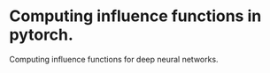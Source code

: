 # Computing influence functions in pytorch.
Computing influence functions for deep neural networks.
